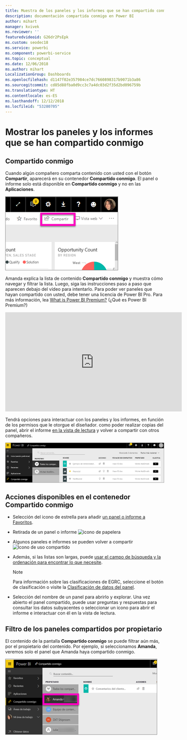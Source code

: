 ```yaml
---
title: Muestra de los paneles y los informes que se han compartido conmigo
description: documentación compartida conmigo en Power BI
author: mihart
manager: kvivek
ms.reviewer: ''
featuredvideoid: G26dr2PsEpk
ms.custom: seodec18
ms.service: powerbi
ms.component: powerbi-service
ms.topic: conceptual
ms.date: 12/06/2018
ms.author: mihart
LocalizationGroup: Dashboards
ms.openlocfilehash: d1147f02e357984ce7dc7660898317b9071b3a86
ms.sourcegitcommit: cd85d88fba0d9cc3c7a4dc03d2f35d2bd096759b
ms.translationtype: HT
ms.contentlocale: es-ES
ms.lasthandoff: 12/12/2018
ms.locfileid: "53280705"
---
```

# <a name="display-the-dashboards-and-reports-that-have-been-shared-with-me"></a>Mostrar los paneles y los informes que se han compartido conmigo
## <a name="shared-with-me"></a>Compartido conmigo

Cuando algún compañero comparta contenido con usted con el botón **Compartir**, aparecerá en su contenedor **Compartido conmigo**. El panel o informe solo está disponible en **Compartido conmigo** y no en las **Aplicaciones**.

![Icono de uso compartido](./media/end-user-shared-with-me/power-bi-share-dash.png)

Amanda explica la lista de contenido **Compartido conmigo** y muestra cómo navegar y filtrar la lista. Luego, siga las instrucciones paso a paso que aparecen debajo del vídeo para intentarlo. Para poder ver paneles que hayan compartido con usted, debe tener una licencia de Power BI Pro. Para más información, lea [What is Power BI Premium?](../service-premium.md) (¿Qué es Power BI Premium?)

<iframe width="560" height="315" src="https://www.youtube.com/embed/G26dr2PsEpk" frameborder="0" allowfullscreen></iframe>

Tendrá opciones para interactuar con los paneles y los informes, en función de los permisos que le otorgue el diseñador. como poder realizar copias del panel, abrir el informe [en la vista de lectura](end-user-reading-view.md) y volver a compartir con otros compañeros.

![Contenedor Compartido conmigo](./media/end-user-shared-with-me/power-bi-container.png)

## <a name="actions-available-from-the-shared-with-me-container"></a>Acciones disponibles en el contenedor **Compartido conmigo**
* Selección del icono de estrella para añadir [un panel o informe a Favoritos](end-user-favorite.md).
* Retirada de un panel o informe  ![icono de papelera](./media/end-user-shared-with-me/power-bi-delete-icon.png)
* Algunos paneles e informes se pueden volver a compartir  ![Icono de uso compartido](./media/end-user-shared-with-me/power-bi-share-icon-new.png)
* Además, si las listas son largas, puede [usar el campo de búsqueda y la ordenación para encontrar lo que necesite](end-user-search-sort.md).
  
  > [!NOTE]
  > Para información sobre las clasificaciones de EGRC, seleccione el botón de clasificación o visite la [Clasificación de datos del panel](../service-data-classification.md).
  > 
  > 
* Selección del nombre de un panel para abrirlo y explorar. Una vez abierto el panel compartido, puede usar preguntas y respuestas para consultar los datos subyacentes o seleccionar un icono para abrir el informe e interactuar con él en la vista de lectura.

## <a name="filter-shared-dashboards-by-owner"></a>Filtro de los paneles compartidos por propietario
El contenido de la pantalla **Compartido conmigo** se puede filtrar aún más, por el propietario del contenido. Por ejemplo, si seleccionamos **Amanda**, veremos solo el panel que Amanda haya compartido conmigo.

![Panel filtrado por propietario](./media/end-user-shared-with-me/power-bi-owner-new.png)